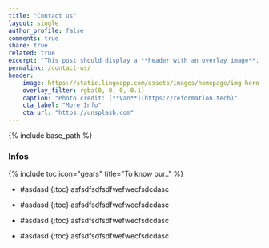 ```yaml
---
title: "Contact us"
layout: single
author_profile: false
comments: true
share: true
related: true
excerpt: "This post should display a **header with an overlay image**, if the theme supports it."
permalink: /contact-us/
header:
    image: https://static.lingoapp.com/assets/images/homepage/img-hero-lingo-visual-asset-manager%402x%40v5.png
    overlay_filter: rgba(0, 0, 0, 0.1)
    caption: "Photo credit: [**Van**](https://reformation.tech)"
    cta_label: "More Info"
    cta_url: "https://unsplash.com"
---
```


{% include base_path %}

<h3 class="archive__subtitle">Infos</h3>

{% include toc icon="gears" title="To know our.." %}

*	#asdasd
	{:toc}
	asfsdfsdfsdfwefwecfsdcdasc

*	#asdasd
	{:toc}
	asfsdfsdfsdfwefwecfsdcdasc
	
*	#asdasd
	{:toc}
	asfsdfsdfsdfwefwecfsdcdasc

*	#asdasd
	{:toc}
	asfsdfsdfsdfwefwecfsdcdasc

